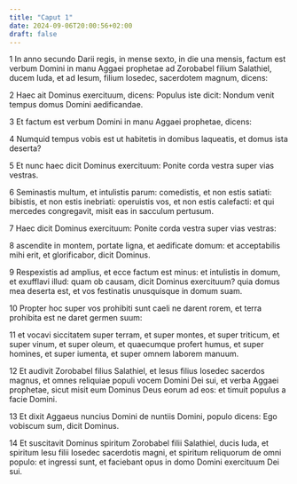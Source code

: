 ```yaml
---
title: "Caput 1"
date: 2024-09-06T20:00:56+02:00
draft: false
---
```



1 In anno secundo Darii regis, in mense sexto, in die una mensis, factum est verbum Domini in manu Aggaei prophetae ad Zorobabel filium Salathiel, ducem Iuda, et ad Iesum, filium Iosedec, sacerdotem magnum, dicens:

2 Haec ait Dominus exercituum, dicens: Populus iste dicit: Nondum venit tempus domus Domini aedificandae.

3 Et factum est verbum Domini in manu Aggaei prophetae, dicens:

4 Numquid tempus vobis est ut habitetis in domibus laqueatis, et domus ista deserta?

5 Et nunc haec dicit Dominus exercituum: Ponite corda vestra super vias vestras.

6 Seminastis multum, et intulistis parum: comedistis, et non estis satiati: bibistis, et non estis inebriati: operuistis vos, et non estis calefacti: et qui mercedes congregavit, misit eas in sacculum pertusum.

7 Haec dicit Dominus exercituum: Ponite corda vestra super vias vestras:

8 ascendite in montem, portate ligna, et aedificate domum: et acceptabilis mihi erit, et glorificabor, dicit Dominus.

9 Respexistis ad amplius, et ecce factum est minus: et intulistis in domum, et exufflavi illud: quam ob causam, dicit Dominus exercituum? quia domus mea deserta est, et vos festinatis unusquisque in domum suam.

10 Propter hoc super vos prohibiti sunt caeli ne darent rorem, et terra prohibita est ne daret germen suum:

11 et vocavi siccitatem super terram, et super montes, et super triticum, et super vinum, et super oleum, et quaecumque profert humus, et super homines, et super iumenta, et super omnem laborem manuum.

12 Et audivit Zorobabel filius Salathiel, et Iesus filius Iosedec sacerdos magnus, et omnes reliquiae populi vocem Domini Dei sui, et verba Aggaei prophetae, sicut misit eum Dominus Deus eorum ad eos: et timuit populus a facie Domini.

13 Et dixit Aggaeus nuncius Domini de nuntiis Domini, populo dicens: Ego vobiscum sum, dicit Dominus.

14 Et suscitavit Dominus spiritum Zorobabel filii Salathiel, ducis Iuda, et spiritum Iesu filii Iosedec sacerdotis magni, et spiritum reliquorum de omni populo: et ingressi sunt, et faciebant opus in domo Domini exercituum Dei sui.

